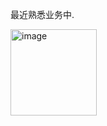 最近熟悉业务中.

<img width="138" alt="image" src="https://github.com/user-attachments/assets/77ef15c0-4200-4e5f-b70a-8b38e5ddcf07" />
